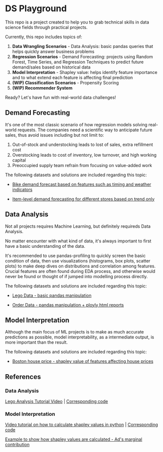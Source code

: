 # DS Playground
This repo is a project created to help you to grab technical skills in data science fields through practical projects.

Currently, this repo includes topics of:
1. **Data Wrangling Scenarios** - Data Analysis: basic pandas queries that helps quickly answer business problems
2. **Regression Scenarios** - Demand Forecasting: projects using Random Forest, Time Series, and Regression Techniques to predict future demand/sales based on historical data
3. **Model Interpretation** - Shapley value: helps identify feature importance and to what extend each feature is affecting final prediction
4. **(WIP) Classification Scenarios** - Propensity Scoring
5. **(WIP) Recommender System**


Ready? Let's have fun with real-world data challenges!

## Demand Forecasting
It's one of the most classic scenario of how regression models solving real-world requests. The companies need a scientific way to anticipate future sales, thus avoid issues including but not limit to:

1. Out-of-stock and understocking leads to lost of sales, extra refillment cost
2. Overstocking leads to cost of inventory, low turnover, and high working capital
3. Preoccupied supply team refrain from focusing on value-added work 

The following datasets and solutions are included regarding this topic:
- [Bike demand forecast based on features such as timing and weather indicators](https://github.com/rayjin2022/ds_playground/tree/main/Demand%20Forecasting/bike%20demand%20forecasting)

- [Item-level demand forecasting for different stores based on trend only](https://github.com/rayjin2022/ds_playground/tree/main/Demand%20Forecasting/store%20item%20demand%20forecasting)

## Data Analysis
Not all projects requires Machine Learning, but definitely requireds Data Analysis.

No matter encounter with what kind of data, it's always important to first have a basic understanding of the data.

It's recommended to use pandas-profiling to quickly screen the basic condition of data, then use visualizations (histograms, box plots, scatter plots) to make deep dives on distributions and correlation among features. Crucial features are often found during EDA process, and otherwise would never be found or thought of if jumped into modelling process directly.

The following datasets and solutions are included regarding this topic:
- [Lego Data - basic pandas manipulation](https://github.com/rayjin2022/ds_playground/tree/main/Data%20Analysis/lego%20analysis%20with%20pandas)

- [Order Data - pandas manipulation + ployly html reports](https://github.com/rayjin2022/ds_playground/tree/main/Data%20Analysis/sales%20analysis%20with%20plotly)

## Model Interpretation
Although the main focus of ML projects is to make as much accurate predictions as possible, model interpretability, as a intermediate output, is more important than the result.

The following datasets and solutions are included regarding this topic:
- [Boston house price - shapley value of features affecting house prices](https://github.com/rayjin2022/ds_playground/tree/main/Model%20Interpretation%20-%20Shap%20Value)

## References

### Data Analysis
[Lego Analysis Tutorial Video](https://www.youtube.com/watch?v=eMOA1pPVUc4&list=PLuLGxuyYdOaItQD3Cy9ClPs8vCBGb2N2f&index=2) | [Corresponding code](https://github.com/KeithGalli/Pandas-Data-Science-Tasks)

### Model Interpretation
[Video tutorial on how to calculate shapley values in python](https://www.youtube.com/watch?v=IqT551LjKHw&list=PLuLGxuyYdOaItQD3Cy9ClPs8vCBGb2N2f&index=5) | [Corresponding code](https://christophm.github.io/interpretable-ml-book/shapley.html#the-shapley-value-in-detail)

[Example to show how shapley values are calculated - Ad's marginal contribution ](https://www.youtube.com/watch?v=u7Om2joZWYs)